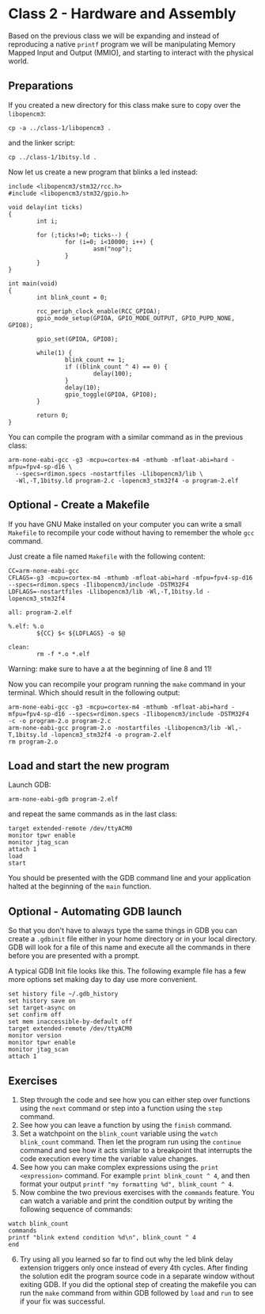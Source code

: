 # Class 2 - Hardware and Assembly

Based on the previous class we will be expanding and instead of reproducing a
native `printf` program we will be manipulating Memory Mapped Input and Output
(MMIO), and starting to interact with the physical world.

## Preparations

If you created a new directory for this class make sure to copy over the
`libopencm3`:
```
cp -a ../class-1/libopencm3 .
```

and the linker script:
```
cp ../class-1/1bitsy.ld .
```

Now let us create a new program that blinks a led instead:
```
include <libopencm3/stm32/rcc.h>
#include <libopencm3/stm32/gpio.h>

void delay(int ticks)
{
        int i;

        for (;ticks!=0; ticks--) {
                for (i=0; i<10000; i++) {
                        asm("nop");
                }
        }
}

int main(void)
{
        int blink_count = 0;

        rcc_periph_clock_enable(RCC_GPIOA);
        gpio_mode_setup(GPIOA, GPIO_MODE_OUTPUT, GPIO_PUPD_NONE, GPIO8);

        gpio_set(GPIOA, GPIO8);

        while(1) {
                blink_count += 1;
                if ((blink_count ^ 4) == 0) {
                        delay(100);
                }
                delay(10);
                gpio_toggle(GPIOA, GPIO8);
        }

        return 0;
}
```

You can compile the program with a similar command as in the previous class:
```
arm-none-eabi-gcc -g3 -mcpu=cortex-m4 -mthumb -mfloat-abi=hard -mfpu=fpv4-sp-d16 \
  --specs=rdimon.specs -nostartfiles -Llibopencm3/lib \
  -Wl,-T,1bitsy.ld program-2.c -lopencm3_stm32f4 -o program-2.elf
```

## Optional - Create a Makefile

If you have GNU Make installed on your computer you can write a small `Makefile`
to recompile your code without having to remember the whole `gcc` command.

Just create a file named `Makefile` with the following content:
```
CC=arm-none-eabi-gcc
CFLAGS=-g3 -mcpu=cortex-m4 -mthumb -mfloat-abi=hard -mfpu=fpv4-sp-d16 --specs=rdimon.specs -Ilibopencm3/include -DSTM32F4
LDFLAGS=-nostartfiles -Llibopencm3/lib -Wl,-T,1bitsy.ld -lopencm3_stm32f4

all: program-2.elf

%.elf: %.o
        ${CC} $< ${LDFLAGS} -o $@

clean:
        rm -f *.o *.elf
```

Warning: make sure to have a <TAB> at the beginning of line 8 and 11!

Now you can recompile your program running the `make` command in your terminal.
Which should result in the following output:
```
arm-none-eabi-gcc -g3 -mcpu=cortex-m4 -mthumb -mfloat-abi=hard -mfpu=fpv4-sp-d16 --specs=rdimon.specs -Ilibopencm3/include -DSTM32F4   -c -o program-2.o program-2.c
arm-none-eabi-gcc program-2.o -nostartfiles -Llibopencm3/lib -Wl,-T,1bitsy.ld -lopencm3_stm32f4 -o program-2.elf
rm program-2.o
```

## Load and start the new program

Launch GDB:
```
arm-none-eabi-gdb program-2.elf
```
and repeat the same commands as in the last class:
```
target extended-remote /dev/ttyACM0
monitor tpwr enable
monitor jtag_scan
attach 1
load
start
```

You should be presented with the GDB command line and your application halted
at the beginning of the `main` function.

## Optional - Automating GDB launch

So that you don't have to always type the same things in GDB you can create a
`.gdbinit` file either in your home directory or in your local directory. GDB
will look for a file of this name and execute all the commands in there before
you are presented with a prompt.

A typical GDB Init file looks like this. The following example file has a few
more options set making day to day use more convenient.
```
set history file ~/.gdb_history
set history save on
set target-async on
set confirm off
set mem inaccessible-by-default off
target extended-remote /dev/ttyACM0
monitor version
monitor tpwr enable
monitor jtag_scan
attach 1
```

## Exercises

1. Step through the code and see how you can either step over functions using
the `next` command or step into a function using the `step` command.
2. See how you can leave a function by using the `finish` command.
3. Set a watchpoint on the `blink_count` variable using the `watch blink_count`
command. Then let the program run using the `continue` command and see how it
acts similar to a breakpoint that interrupts the code execution every time the
variable value changes.
4. See how you can make complex expressions using the `print <expression>`
command. For example `print blink_count ^ 4`, and then format your output
`printf "my formatting %d", blink_count ^ 4`.
5. Now combine the two previous exercises with the `commands` feature. You can
watch a variable and print the condition output by writing the following
sequence of commands:
```
watch blink_count
commands
printf "blink extend condition %d\n", blink_count ^ 4
end
```
6. Try using all you learned so far to find out why the led blink delay
extension triggers only once instead of every 4th cycles. After finding the
solution edit the program source code in a separate window without exiting GDB.
If you did the optional step of creating the makefile you can run the `make`
command from within GDB followed by `load` and `run` to see if your fix was
successful.

